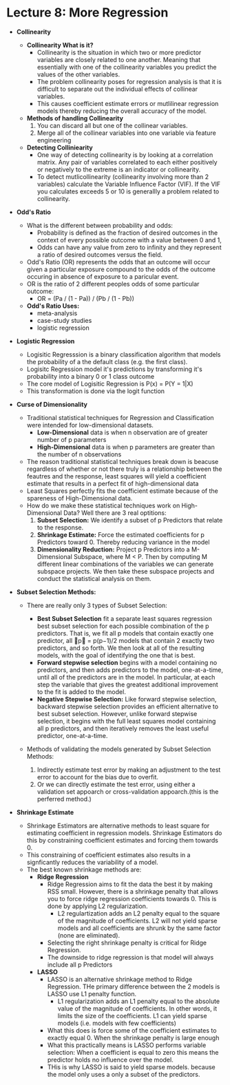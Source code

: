 # Lecture 8: More Regression

- **Collinearity**
    - **Collinearity What is it?**
        - Collinearity is the situation in which two or more predictor variables are closely related to one another. Meaning that essentially with one of the collinearity variables you predict the values of the other variables.
        - The problem collinearity poses for regression analysis is that it is difficult to separate out the individual effects of collinear variables.
        - This causes coefficient estimate errors or mutlilinear regression models thereby reducing the overall accuracy of the model.
    - **Methods of handling Collinearity**
        1. You can discard all but one of the collinear variables.
        2. Merge all of the collinear variables into one variable via feature engineering
    - **Detecting Colliniearity**
        - One way of detecting collinearity is by looking at a correlation matrix. Any pair of variables correlated to each either positively or negatively to the extreme is an indicator or collinearity.
        - To detect mutlicollinearity (collinearity involving more than 2 variables) calculate the Variable Influence Factor (VIF). If the VIF you calculates exceeds 5 or 10 is generallly a problem related to collinearity.

- **Odd's Ratio**
    - What is the different between probability and odds:
        - Probability is defined as the fraction of desired outcomes in the context of every possible outcome with a value between 0 and 1,
        - Odds can have any value from zero to infinity and they represent a ratio of desired outcomes versus the field. 
    - Odd's Ratio (OR) represents the odds that an outcome will occur given a particular exposure compound to the odds of the outcome occuring in absence of exposure to a paricular event.
    - OR is the ratio of 2 different peoples odds of some particular outcome:
        -  OR = (Pa / (1 - Pa)) / (Pb / (1 - Pb))
    - **Odd's Ratio Uses:**
        - meta-analysis
        - case-study studies
        - logistic regression

- **Logistic Regression**
    - Logisitic Regresssion is a binary classification algorithm that models the probability of a the default class (e.g. the first class).
    - Logisitc Regression model it's predictions by transforming it's probability into a binary 0 or 1 class outcome
    - The core model of Logisitic Regression is P(x) = P(Y = 1|X)
    - This transformation is done via the logit function

- **Curse of Dimensionality**
    - Traditional statistical techniques for Regression and Classification were intended for low-dimensional datasets.
        - **Low-Dimensional** data is when n observation are of greater number of p parameters
        - **High-Dimensional** data is when p parameters are greater than the number of n observations
    - The reason traditional statistical techniques break down is beacuse regardless of whether or not there truly is a relationship between the feautres and the response, least squares will yield a coefficient estimate that results in a perfect fit of high-dimensional data
    - Least Squares perfectly fits the coefficient estimate because of the spareness of High-Dimensional data.
    - How do we make these statistical techniques work on High-Dimensional Data? Well there are 3 real optitions:
        1. **Subset Selection:** We identify a subset of p Predictors that relate to the response.
        2. **Shrinkage Estimate:** Force the estimated coefficients for p Predictors toward 0. Thereby reducing variance in the model
        3. **Dimensionality Reduction:** Project p Predictors into a M-Dimensional Subspace, where M < P. Then by computing M different linear combinations of the variables we can generate subspace projects. We then take these subspace projects and conduct the statistical analysis on them. 

- **Subset Selection Methods:**
    - There are really only 3 types of Subset Selection:
        - **Best Subset Selection** fit a separate least squares regression best subset selection for each possible combination of the p predictors. That is, we fit all p models that contain exactly one predictor, all 􏰁p􏰀 = p(p−1)/2 models that contain 2 exactly two predictors, and so forth. We then look at all of the resulting models, with the goal of identifying the one that is best.
        - **Forward stepwise selection** begins with a model containing no predictors, and then adds predictors to the model, one-at-a-time, until all of the predictors are in the model. In particular, at each step the variable that gives the greatest additional improvement to the fit is added to the model.
        - **Negative Stepwise Selection:** Like forward stepwise selection, backward stepwise selection provides an efficient alternative to best subset selection. However, unlike forward stepwise selection, it begins with the full least squares model containing all p predictors, and then iteratively removes the least useful predictor, one-at-a-time.

    - Methods of validating the models generated by Subset Selection Methods:
        1. Indirectly estimate test error by making an adjustment to the test error to account for the bias due to overfit.
        2. Or we can directly estimate the test error, using either a validation set appoarch or cross-validation appoarch.(this is the perferred method.)

- **Shrinkage Estimate**
    - Shrinkage Estimators are alternative methods to least square for estimating coefficient in regression models. Shrinkage Estimators do this by constraining coefficient estimates and forcing them towards 0.
    - This constraining of coefficient estimates also results in a signficantly reduces the variability of a model.
    - The best known shrinkage methods are: 
        - **Ridge Regression** 
            - Ridge Regression aims to fit the data the best it by making RSS small. However, there is a shrinkage penalty that allows you to force ridge regression coefficients towards 0. This is done by applying L2 regularization.
                - L2 regulartization adds an L2 penalty equal to the square of the magnitude of coefficients. L2 will not yield sparse models and all coefficients are shrunk by the same factor (none are eliminated).
            - Selecting the right shrinkage penalty is critical for Ridge Regression.
            - The downside to ridge regression is that model will always include all p Predictors
        - **LASSO**
            - LASSO is an alternative shrinkage method to Ridge Regression. THe primary difference between the 2 models is LASSO use L1 penalty function. 
                - L1 regularization adds an L1 penalty equal to the absolute value of the magnitude of coefficients. In other words, it limits the size of the coefficients. L1 can yield sparse models (i.e. models with few coefficients)
            - What this does is force some of the coefficient estimates to exactly equal 0. When the shrinkage penalty is large enough
            - What this practically means is LASSO performs variable selection: When a coefficient is equal to zero this means the predictor holds no influence over the model.
            - THis is why LASSO is said to yield sparse models. because the model only uses a only a subset of the predictors.


    